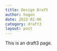 ```yaml
---
title: Design Draft
author: hogen
date: 2022-02-06
category: draft3
layout: post
---
```


This is an draft3 page.
